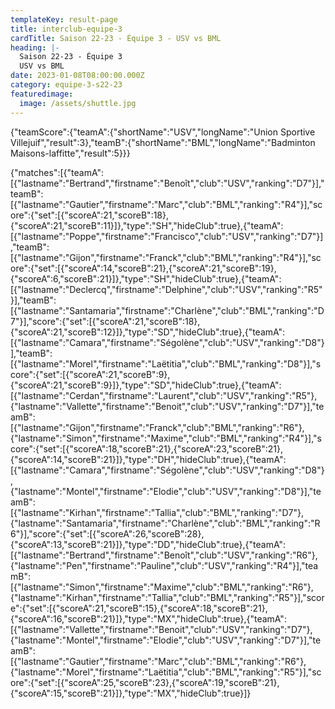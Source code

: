 ```yaml
---
templateKey: result-page
title: interclub-equipe-3
cardTitle: Saison 22-23 - Équipe 3 - USV vs BML
heading: |-
  Saison 22-23 - Équipe 3
  USV vs BML
date: 2023-01-08T08:00:00.000Z
category: equipe-3-s22-23
featuredimage:
  image: /assets/shuttle.jpg
---
```


<teamscoreboard>{"teamScore":{"teamA":{"shortName":"USV","longName":"Union Sportive Villejuif","result":3},"teamB":{"shortName":"BML","longName":"Badminton Maisons-laffitte","result":5}}}</teamscoreboard>

<scoreboard>{"matches":[{"teamA":[{"lastname":"Bertrand","firstname":"Benoît","club":"USV","ranking":"D7"}],"teamB":[{"lastname":"Gautier","firstname":"Marc","club":"BML","ranking":"R4"}],"score":{"set":[{"scoreA":21,"scoreB":18},{"scoreA":21,"scoreB":11}]},"type":"SH","hideClub":true},{"teamA":[{"lastname":"Poppe","firstname":"Francisco","club":"USV","ranking":"D7"}],"teamB":[{"lastname":"Gijon","firstname":"Franck","club":"BML","ranking":"R4"}],"score":{"set":[{"scoreA":14,"scoreB":21},{"scoreA":21,"scoreB":19},{"scoreA":6,"scoreB":21}]},"type":"SH","hideClub":true},{"teamA":[{"lastname":"Declercq","firstname":"Delphine","club":"USV","ranking":"R5"}],"teamB":[{"lastname":"Santamaria","firstname":"Charlène","club":"BML","ranking":"D7"}],"score":{"set":[{"scoreA":21,"scoreB":18},{"scoreA":21,"scoreB":12}]},"type":"SD","hideClub":true},{"teamA":[{"lastname":"Camara","firstname":"Ségolène","club":"USV","ranking":"D8"}],"teamB":[{"lastname":"Morel","firstname":"Laëtitia","club":"BML","ranking":"D8"}],"score":{"set":[{"scoreA":21,"scoreB":9},{"scoreA":21,"scoreB":9}]},"type":"SD","hideClub":true},{"teamA":[{"lastname":"Cerdan","firstname":"Laurent","club":"USV","ranking":"R5"},{"lastname":"Vallette","firstname":"Benoit","club":"USV","ranking":"D7"}],"teamB":[{"lastname":"Gijon","firstname":"Franck","club":"BML","ranking":"R6"},{"lastname":"Simon","firstname":"Maxime","club":"BML","ranking":"R4"}],"score":{"set":[{"scoreA":18,"scoreB":21},{"scoreA":23,"scoreB":21},{"scoreA":14,"scoreB":21}]},"type":"DH","hideClub":true},{"teamA":[{"lastname":"Camara","firstname":"Ségolène","club":"USV","ranking":"D8"},{"lastname":"Montel","firstname":"Elodie","club":"USV","ranking":"D8"}],"teamB":[{"lastname":"Kirhan","firstname":"Tallia","club":"BML","ranking":"D7"},{"lastname":"Santamaria","firstname":"Charlène","club":"BML","ranking":"R6"}],"score":{"set":[{"scoreA":26,"scoreB":28},{"scoreA":13,"scoreB":21}]},"type":"DD","hideClub":true},{"teamA":[{"lastname":"Bertrand","firstname":"Benoît","club":"USV","ranking":"R6"},{"lastname":"Pen","firstname":"Pauline","club":"USV","ranking":"R4"}],"teamB":[{"lastname":"Simon","firstname":"Maxime","club":"BML","ranking":"R6"},{"lastname":"Kirhan","firstname":"Tallia","club":"BML","ranking":"R5"}],"score":{"set":[{"scoreA":21,"scoreB":15},{"scoreA":18,"scoreB":21},{"scoreA":16,"scoreB":21}]},"type":"MX","hideClub":true},{"teamA":[{"lastname":"Vallette","firstname":"Benoit","club":"USV","ranking":"D7"},{"lastname":"Montel","firstname":"Elodie","club":"USV","ranking":"D7"}],"teamB":[{"lastname":"Gautier","firstname":"Marc","club":"BML","ranking":"R6"},{"lastname":"Morel","firstname":"Laëtitia","club":"BML","ranking":"R5"}],"score":{"set":[{"scoreA":25,"scoreB":23},{"scoreA":19,"scoreB":21},{"scoreA":15,"scoreB":21}]},"type":"MX","hideClub":true}]}</scoreboard>